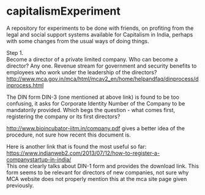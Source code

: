 # capitalismExperiment
A repository for experiments to be done with friends, on profiting from the legal and social support systems available for Capitalism in India, perhaps with some changes from the usual ways of doing things. 

Step 1.  
Become a director of a private limited company. Who can become a director? Any one. Revenue stream for government and security benefits to employees who work under the leadership of the directors?  
http://www.mca.gov.in/mca/html/mcav2_en/home/helpandfaq/dinprocess/dinprocess.html

The DIN form DIN-3 (one mentioned at above link) is found to be too confusing, it asks for Corporate Identity Number of the Company to be mandatorily provided. Which begs the question - what comes first, registering the company or its first directors?

http://www.bioincubator-iitm.in/company.pdf gives a better idea of the procedure, not sure how recent this document is.

Here is another link that is found the most useful so far: https://www.indianweb2.com/2013/07/12/how-to-register-a-companystartup-in-india/  
This one clearly talks about DIN-1 form and provides the download link. This form seems to be relevant for directors of new companies, not sure why MCA website does not properly mention this at the mca site page given previously.
